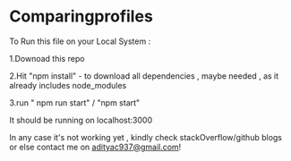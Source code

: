 # Comparingprofiles
To Run this file on your Local System :

1.Downoad this repo

2.Hit "npm install" - to download all dependencies , maybe needed , as it already includes node_modules

3.run " npm run start" / "npm start"

It should be running on localhost:3000

In any case it's not working yet , kindly check stackOverflow/github blogs or else contact me on adityac937@gmail.com!

